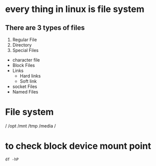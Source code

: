 # every thing in linux is file system
## There are 3 types of files
1. Regular File
2. Directory
3. Special Files
- character file
- Block Files
- Links
    - Hard links
    - Soft link
- socket Files
- Named Files


# File system
/
/opt
/mnt 
/tmp
/media
/

# to check block device mount point 
```
df -hP
```